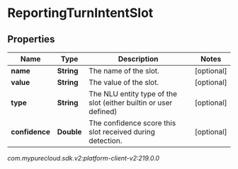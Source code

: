 # ReportingTurnIntentSlot


## Properties

| Name | Type | Description | Notes |
| ------------ | ------------- | ------------- | ------------- |
| **name** | **String** | The name of the slot. |  [optional] |
| **value** | **String** | The value of the slot. |  [optional] |
| **type** | **String** | The NLU entity type of the slot (either builtin or user defined) |  [optional] |
| **confidence** | **Double** | The confidence score this slot received during detection. |  [optional] |




_com.mypurecloud.sdk.v2:platform-client-v2:219.0.0_

